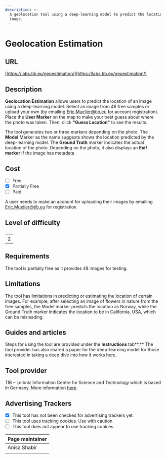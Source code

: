 ```yaml
---
description: >-
  A geolocation tool using a deep-learning model to predict the location of an
  image.
---
```


# Geolocation Estimation

## URL

[https://labs.tib.eu/geoestimation/](https://labs.tib.eu/geoestimation/)

## Description

**Geolocation Estimation** allows users to predict the location of an image using a deep-learning model. Select an image from 48 free samples or upload your own (by emailing Eric.Mueller@tib.eu for account registration). Place the **User Marker** on the map to make your best guess about where the photo was taken. Then, click **"Guess Location"** to see the results.&#x20;

The tool generates two or three markers depending on the photo. The **Model** Marker as the name suggests shows the location predicted by the deep-learning model. The **Ground Truth** marker indicates the actual location of the photo. Depending on the photo, it also displays an **Exif marker** if the image has metadata.

## Cost

* [ ] Free
* [x] Partially Free
* [ ] Paid

A user needs to make an account for uploading their images by emailing Eric.Mueller@tib.eu for registration.

## Level of difficulty

<table><thead><tr><th data-type="rating" data-max="5"></th></tr></thead><tbody><tr><td>2</td></tr></tbody></table>

## Requirements

The tool is partially free as it provides 48 images for testing.

## Limitations

The tool has limitations in predicting or estimating the location of certain images. For example, after selecting an image of flowers in nature from the free samples, the Model marker predicts the location as Norway, while the Ground Truth marker indicates the location to be in California, USA, which can be misleading.

## **Guides and articles**

Steps for using the tool are provided under the **Instructions** tab**.** The tool provider has also shared a paper for the deep-learning model for those interested in taking a deep dive into how it works [here](http://openaccess.thecvf.com/content\_ECCV\_2018/papers/Eric\_Muller-Budack\_Geolocation\_Estimation\_of\_ECCV\_2018\_paper.pdf).

## Tool provider

TIB – Leibniz Information Centre for Science and Technology which is based in Germany. More information [here](https://www.tib.eu/en/).

## Advertising Trackers

* [x] This tool has not been checked for advertising trackers yet.
* [ ] This tool uses tracking cookies. Use with caution.
* [ ] This tool does not appear to use tracking cookies.

| Page maintainer |
| --------------- |
| Anisa Shabir    |
|                 |
